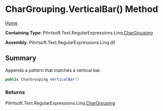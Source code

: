 # CharGrouping\.VerticalBar\(\) Method

[Home](../../../../../../README.md)

**Containing Type**: Pihrtsoft\.Text\.RegularExpressions\.Linq\.[CharGrouping](../README.md)

**Assembly**: Pihrtsoft\.Text\.RegularExpressions\.Linq\.dll

## Summary

Appends a pattern that matches a vertical bar\.

```csharp
public CharGrouping VerticalBar()
```

### Returns

Pihrtsoft\.Text\.RegularExpressions\.Linq\.[CharGrouping](../README.md)

